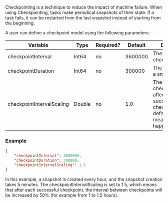 Checkpointing is a technique to reduce the impact of machine failure. 
When using Checkpointing, tasks make periodical snapshots of their state.
If a task fails, it can be restarted from the last snapshot instead of starting from the beginning.

A user can define a checkpoint model using the following parameters:

| Variable                  | Type   | Required? | Default | Description                                                                                                         |
|---------------------------|--------|-----------|---------|---------------------------------------------------------------------------------------------------------------------|
| checkpointInterval        | Int64  | no         | 3600000 | The time between checkpoints in ms                                                                                  |
| checkpointDuration        | Int64  | no         | 300000  | The time to create a snapshot in ms                                                                                 |
| checkpointIntervalScaling | Double | no         | 1.0     | The scaling of the checkpointInterval after each succesful checkpoint. The default of 1.0 means no scaling happens. |

### Example

```json
{
    "checkpointInterval": 3600000,
    "checkpointDuration": 300000,
    "checkpointIntervalScaling": 1.5
}
```

In this example, a snapshot is created every hour, and the snapshot creation takes 5 minutes.
The checkpointIntervalScaling is set to 1.5, which means that after each successful checkpoint, 
the interval between checkpoints will be increased by 50% (for example from 1 to 1.5 hours).
